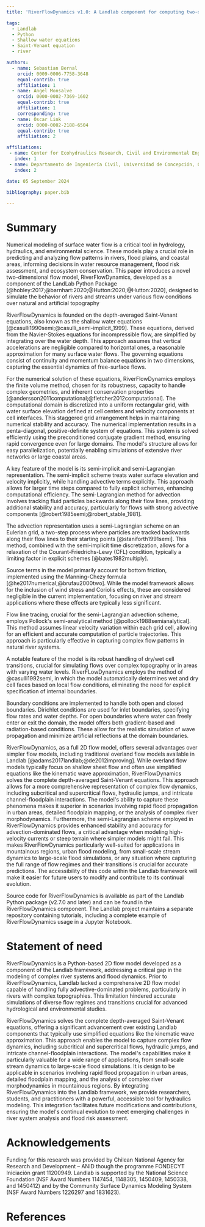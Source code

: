 ```yaml
---
title: 'RiverFlowDynamics v1.0: A Landlab component for computing two-dimensional river flow dynamics'

tags:
  - Landlab
  - Python
  - Shallow water equations
  - Saint-Venant equation
  - river

authors:
  - name: Sebastian Bernal
    orcid: 0009-0006-7758-3648
    equal-contrib: true
    affiliation: 1
  - name: Angel Monsalve
    orcid: 0000-0002-7369-1602
    equal-contrib: true
    affiliation: 1
    corresponding: true 
  - name: Oscar Link
    orcid: 0000-0002-2188-6504
    equal-contrib: true
    affiliation: 2

affiliations:
 - name: Center for Ecohydraulics Research, Civil and Environmental Engineering, University of Idaho, Boise, ID, USA
   index: 1
 - name: Departamento de Ingeniería Civil, Universidad de Concepción, Concepción, Chile
   index: 2

date: 05 September 2024

bibliography: paper.bib

---
```

# Summary

Numerical modeling of surface water flow is a critical tool in hydrology, hydraulics, and environmental science. These models play a crucial role in predicting and analyzing flow patterns in rivers, flood plains, and coastal areas, informing decisions in water resource management, flood risk assessment, and ecosystem conservation. This paper introduces a novel two-dimensional flow model, RiverFlowDynamics, developed as a component of the LandLab Python Package [@hobley:2017;@barnhart:2020;@Hutton:2020;@Hutton:2020], designed to simulate the behavior of rivers and streams under various flow conditions over natural and artificial topography

RiverFlowDynamics is founded on the depth-averaged Saint-Venant equations, also known as the shallow water equations [@casulli1990semi;@casulli_semi-implicit_1999]. These equations, derived from the Navier-Stokes equations for incompressible flow, are simplified by integrating over the water depth. This approach assumes that vertical accelerations are negligible compared to horizontal ones, a reasonable approximation for many surface water flows. The governing equations consist of continuity and momentum balance equations in two dimensions, capturing the essential dynamics of free-surface flows.

For the numerical solution of these equations, RiverFlowDynamics employs the finite volume method, chosen for its robustness, capacity to handle complex geometries, and inherent conservation properties [@andersson2011computational;@fletcher2012computational]. The computational domain is discretized into a uniform rectangular grid, with water surface elevation defined at cell centers and velocity components at cell interfaces. This staggered grid arrangement helps in maintaining numerical stability and accuracy. The numerical implementation results in a penta-diagonal, positive-definite system of equations. This system is solved efficiently using the preconditioned conjugate gradient method, ensuring rapid convergence even for large domains. The model's structure allows for easy parallelization, potentially enabling simulations of extensive river networks or large coastal areas.

A key feature of the model is its semi-implicit and semi-Lagrangian representation. The semi-implicit scheme treats water surface elevation and velocity implicitly, while handling advective terms explicitly. This approach allows for larger time steps compared to fully explicit schemes, enhancing computational efficiency. The semi-Lagrangian method for advection involves tracking fluid particles backwards along their flow lines, providing additional stability and accuracy, particularly for flows with strong advective components [@robert1985semi;@robert_stable_1981].

The advection representation uses a semi-Lagrangian scheme on an Eulerian grid, a two-step process where particles are tracked backwards along their flow lines to their starting points [@staniforth1991semi]. This method, combined with the semi-implicit time discretization, allows for a relaxation of the Courant-Friedrichs-Lewy (CFL) condition, typically a limiting factor in explicit schemes [@bates1982multiply].

Source terms in the model primarily account for bottom friction, implemented using the Manning-Chezy formula [@he2017numerical;@brufau2000two]. While the model framework allows for the inclusion of wind stress and Coriolis effects, these are considered negligible in the current implementation, focusing on river and stream applications where these effects are typically less significant.

Flow line tracing, crucial for the semi-Lagrangian advection scheme, employs Pollock's semi-analytical method [@pollock1988semianalytical]. This method assumes linear velocity variation within each grid cell, allowing for an efficient and accurate computation of particle trajectories. This approach is particularly effective in capturing complex flow patterns in natural river systems.

A notable feature of the model is its robust handling of dry/wet cell transitions, crucial for simulating flows over complex topography or in areas with varying water levels. RiverFLowDynamics employs the method of @casulli1992semi, in which the model automatically determines wet and dry cell faces based on local flow conditions, eliminating the need for explicit specification of internal boundaries.

Boundary conditions are implemented to handle both open and closed boundaries. Dirichlet conditions are used for inlet boundaries, specifying flow rates and water depths. For open boundaries where water can freely enter or exit the domain, the model offers both gradient-based and radiation-based conditions. These allow for the realistic simulation of wave propagation and minimize artificial reflections at the domain boundaries.

RiverFlowDynamics, as a full 2D flow model, offers several advantages over simpler flow models, including traditional overland flow models available in Landlab [@adams2017landlab;@de2012improving]. While overland flow models typically focus on shallow sheet flow and often use simplified equations like the kinematic wave approximation, RiverFlowDynamics solves the complete depth-averaged Saint-Venant equations. This approach allows for a more comprehensive representation of complex flow dynamics, including subcritical and supercritical flows, hydraulic jumps, and intricate channel-floodplain interactions. The model's ability to capture these phenomena makes it superior in scenarios involving rapid flood propagation in urban areas, detailed floodplain mapping, or the analysis of complex river morphodynamics. Furthermore, the semi-Lagrangian scheme employed in RiverFlowDynamics provides enhanced stability and accuracy for advection-dominated flows, a critical advantage when modeling high-velocity currents or steep terrain where simpler models might fail. This makes RiverFlowDynamics particularly well-suited for applications in mountainous regions, urban flood modeling, from small-scale stream dynamics to large-scale flood simulations, or any situation where capturing the full range of flow regimes and their transitions is crucial for accurate predictions. The accessibility of this code within the Landlab framework will make it easier for future users to modify and contribute to its continual evolution.

Source code for RiverFlowDynamics is available as part of the Landlab Python package (v2.7.0 and later) and can be found in the RiverFlowDynamics component. The Landlab project maintains a separate repository containing tutorials, including a complete example of RiverFlowDynamics usage in a Jupyter Notebook.

# Statement of need

RiverFlowDynamics is a Python-based 2D flow model developed as a component of the Landlab framework, addressing a critical gap in the modeling of complex river systems and flood dynamics. Prior to RiverFlowDynamics, Landlab lacked a comprehensive 2D flow model capable of handling fully advective-dominated problems, particularly in rivers with complex topographies. This limitation hindered accurate simulations of diverse flow regimes and transitions crucial for advanced hydrological and environmental studies.

RiverFlowDynamics solves the complete depth-averaged Saint-Venant equations, offering a significant advancement over existing Landlab components that typically use simplified equations like the kinematic wave approximation. This approach enables the model to capture complex flow dynamics, including subcritical and supercritical flows, hydraulic jumps, and intricate channel-floodplain interactions. The model's capabilities make it particularly valuable for a wide range of applications, from small-scale stream dynamics to large-scale flood simulations. It is design to be  applicable in scenarios involving rapid flood propagation in urban areas, detailed floodplain mapping, and the analysis of complex river morphodynamics in mountainous regions. By integrating RiverFlowDynamics into the Landlab framework, we provide researchers, students, and practitioners with a powerful, accessible tool for hydraulics modeling. This integration facilitates future modifications and contributions, ensuring the model's continual evolution to meet emerging challenges in river system analysis and flood risk assessment.

# Acknowledgements
Funding for this research was provided by Chilean National Agency for Research and Development – ANID though the programme FONDECYT Iniciación grant 11200949. Landlab is supported by the National Science Foundation (NSF Award Numbers 1147454, 1148305, 1450409, 1450338, and 1450412) and by the Community Surface Dynamics Modeling System (NSF Award Numbers 1226297 and 1831623).

# References